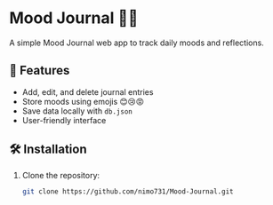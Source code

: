 # Mood Journal 📔😊

A simple Mood Journal web app to track daily moods and reflections.

## 🌟 Features
- Add, edit, and delete journal entries
- Store moods using emojis 😊😢😡
- Save data locally with `db.json`
- User-friendly interface

## 🛠️ Installation
1. Clone the repository:
   ```sh
   git clone https://github.com/nimo731/Mood-Journal.git
